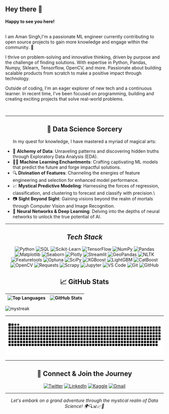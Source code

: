 <h2>Hey there 👋</h2>
<b>Happy to see you here!   </b>
<br>
<br>
<p>I am Aman Singh,I'm a passionate ML engineer currently contributing to open source projects to gain more knowledge and engage within the community. 🚀</p>
<p>I thrive on problem-solving and innovative thinking, driven by purpose and the challenge of finding solutions. With expertise in Python, Pandas, Numpy, Sklearn, Tensorflow, OpenCV, and more. Passionate about building scalable products from scratch to make a positive impact through technology.</p>
<p>Outside of coding, I'm an eager explorer of new tech and a continuous learner. In recent time, I've been focused on programming, building and creating exciting projects that solve real-world problems.</p>

<br> 


----------

<h2 align="center">🌌 Data Science Sorcery</h2>  <p align="center">In my quest for knowledge, I have mastered a myriad of magical arts:</p>

-   🧪 **Alchemy of Data**: Unraveling patterns and discovering hidden truths through Exploratory Data Analysis (EDA).
-   🧙‍♂️ **Machine Learning Enchantments**: Crafting captivating ML models that predict the future and forge impactful solutions.
-   🔍 **Divination of Features**: Channeling the energies of feature engineering and selection for enhanced model performance.
-   📈 **Mystical Predictive Modeling**: Harnessing the forces of regression, classification, and clustering to forecast and classify with precision.\
-   📷 **Sight Beyond Sight**: Gaining visions beyond the realm of mortals through Computer Vision and Image Recognition.
-   🧮 **Neural Networks & Deep Learning**: Delving into the depths of neural networks to unlock the true potential of AI.


-----

<h2 align="center"><i>Tech Stack</i></h2>

<p align="center">
  <img src="https://img.shields.io/badge/Python-%233776AB.svg?&style=for-the-badge&logo=python&logoColor=white" alt="Python">
  <img src="https://img.shields.io/badge/SQL-%2307405e.svg?&style=for-the-badge&logo=postgresql&logoColor=white" alt="SQL">
  <img src="https://img.shields.io/badge/Scikit--Learn-%23F7931E.svg?&style=for-the-badge&logo=scikit-learn&logoColor=white" alt="Scikit-Learn">
  <img src="https://img.shields.io/badge/TensorFlow-%23FF6F00.svg?&style=for-the-badge&logo=tensorflow&logoColor=white" alt="TensorFlow">
  <img src="https://img.shields.io/badge/Numpy-%23013243.svg?&style=for-the-badge&logo=numpy&logoColor=white" alt="NumPy">
  <img src="https://img.shields.io/badge/Pandas-%23150458.svg?&style=for-the-badge&logo=pandas&logoColor=white" alt="Pandas">
  <img src="https://img.shields.io/badge/Matplotlib-%23FF6F00.svg?&style=for-the-badge&logo=matplotlib&logoColor=white" alt="Matplotlib">
  <img src="https://img.shields.io/badge/Seaborn-%2370398C.svg?&style=for-the-badge&logo=seaborn&logoColor=white" alt="Seaborn">
  <img src="https://img.shields.io/badge/Plotly-%233F4F75.svg?&style=for-the-badge&logo=plotly&logoColor=white" alt="Plotly">
  <img src="https://img.shields.io/badge/Streamlit-%23576E95.svg?&style=for-the-badge&logo=streamlit&logoColor=white" alt="Streamlit">
  <img src="https://img.shields.io/badge/GeoPandas-%2354895E.svg?&style=for-the-badge&logo=geopandas&logoColor=white" alt="GeoPandas">
  <img src="https://img.shields.io/badge/NLTK-%2318A0E4.svg?&style=for-the-badge&logo=nltk&logoColor=white" alt="NLTK">
  <img src="https://img.shields.io/badge/Featuretools-%23FF6600.svg?&style=for-the-badge&logo=featuretools&logoColor=white" alt="Featuretools">
  <img src="https://img.shields.io/badge/Optuna-%238B008B.svg?&style=for-the-badge&logo=optuna&logoColor=white" alt="Optuna">
  <img src="https://img.shields.io/badge/SciPy-%238CAAE6.svg?&style=for-the-badge&logo=scipy&logoColor=white" alt="SciPy">
  <img src="https://img.shields.io/badge/XGBoost-%2333AADD.svg?&style=for-the-badge&logo=xgboost&logoColor=white" alt="XGBoost">
  <img src="https://img.shields.io/badge/LightGBM-%23377316.svg?&style=for-the-badge&logo=lightgbm&logoColor=white" alt="LightGBM">
  <img src="https://img.shields.io/badge/CatBoost-%23FF6600.svg?&style=for-the-badge&logo=catboost&logoColor=white" alt="CatBoost">
  <img src="https://img.shields.io/badge/OpenCV-%235C3EE8.svg?&style=for-the-badge&logo=opencv&logoColor=white" alt="OpenCV">
  <img src="https://img.shields.io/badge/Requests-%233776AB.svg?&style=for-the-badge&logo=requests&logoColor=white" alt="Requests">
  <img src="https://img.shields.io/badge/Scrapy-%23FF6600.svg?&style=for-the-badge&logo=scrapy&logoColor=white" alt="Scrapy">
  <img src="https://img.shields.io/badge/Jupyter-%23F37626.svg?&style=for-the-badge&logo=jupyter&logoColor=white" alt="Jupyter">
  <img src="https://img.shields.io/badge/VS%20Code-%23007ACC.svg?&style=for-the-badge&logo=visual-studio-code&logoColor=white" alt="VS Code">
  <img src="https://img.shields.io/badge/git-%23F05032.svg?&style=for-the-badge&logo=git&logoColor=white" alt="Git">
  <img src="https://img.shields.io/badge/github-%23181717.svg?&style=for-the-badge&logo=github&logoColor=white" alt="GitHub">
  

</p>


<h2 align="center">📈 GitHub Stats</h2>  

| <img src="https://github-readme-stats.vercel.app/api/top-langs/?username=aman977381&layout=compact&hide_border=true" alt="Top Languages" /> | <img src="https://github-readme-stats.vercel.app/api?username=aman977381&show_icons=true&hide_border=true" alt="GitHub Stats" /> |
|-------------------------------------------------------------------------------------------------------------------------------------------------|--------------------------------------------------------------------------------------------------------------------------------------|

<img src="https://github-readme-streak-stats.herokuapp.com/?user=aman977381&theme=tokyonight" alt="mystreak"/>

-----------

![Snake animation](https://github.com/aman977381/aman977381/blob/output/github-contribution-grid-snake.svg)

----------

<h2 align="center">🔮 Connect & Join the Journey</h2>  <p align="center"> <a href="https://twitter.com/Quantumlearner_" target="_blank"><img src="https://img.shields.io/twitter/follow/Quantumlearner_?style=social" alt="Twitter" /></a> <a href="https://www.linkedin.com/in/aman-singh-a00637208/" target="_blank"><img src="https://img.shields.io/badge/linkedin-%230077B5.svg?&style=for-the-badge&logo=linkedin&logoColor=white" alt="LinkedIn" /></a> <a href="https://www.kaggle.com/amansingh2130" target="_blank"><img src="https://img.shields.io/badge/kaggle-%230077B5.svg?&style=for-the-badge&logo=kaggle&logoColor=white" alt="Kaggle" /></a> <a  href="mailto:asingh97781@gmail.com" alt="Contact me"><img src="https://img.shields.io/badge/gmail-D14836?&style=for-the-badge&logo=gmail&logoColor=white" alt="Gmail" /></a> </p>

----------

<i><p align="center">Let's embark on a grand adventure through the mystical realm of Data Science! 🌍🔍📊📈🤖</p></i>
